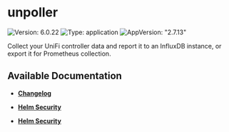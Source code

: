 # unpoller

![Version: 6.0.22](https://img.shields.io/badge/Version-6.0.22-informational?style=flat-square) ![Type: application](https://img.shields.io/badge/Type-application-informational?style=flat-square) ![AppVersion: "2.7.13"](https://img.shields.io/badge/AppVersion-"2.7.13"-informational?style=flat-square)

Collect your UniFi controller data and report it to an InfluxDB instance, or export it for Prometheus collection.

## Available Documentation

- [**Changelog**](CHANGELOG)

- [**Helm Security**](container-security)

- [**Helm Security**](helm-security)

